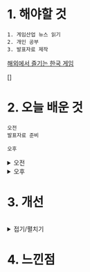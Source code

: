 # 1. 해야할 것
```
1. 게임산업 뉴스 읽기
2. 개인 공부
3. 발표자료 제작
```
[해외에서 즐기는 한국 게임](https://www.gamemeca.com/view.php?gid=1744878)

[]


# 2. 오늘 배운 것
```
오전
발표자료 준비
```
```
오후

```
<details>
<summary>오전</summary>

### 1. 발표자료 흐름 제작

![image](https://github.com/JM94Ent/TIL-WIL/assets/143363550/330c445d-0c09-4f41-81a5-efdfcec14dde)


</details>


<details>
<summary>오후</summary>


</details>




# 3. 개선
```

```
<details>
<summary>접기/펼치기</summary>


</details>



# 4. 느낀점
```

```


